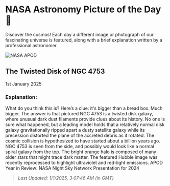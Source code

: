 
  # NASA Astronomy Picture of the Day 🌌

  Discover the cosmos! Each day a different image or photograph of our fascinating universe is featured, along with a brief explanation written by a professional astronomer.

![NASA APOD](https://apod.nasa.gov/apod/image/2412/NGC4753_HubbleReinartz_3900.jpg)

## The Twisted Disk of NGC 4753

1st January 2025

### Explanation: 

What do you think this is?  Here’s a clue: it's bigger than a bread box. Much bigger. The answer is that pictured NGC 4753 is a twisted disk galaxy, where unusual dark dust filaments provide clues about its history. No one is sure what happened, but a leading model holds that a relatively normal disk galaxy gravitationally ripped apart a dusty satellite galaxy while its precession distorted the plane of the accreted debris as it rotated.  The cosmic collision is hypothesized to have started about a billion years ago.  NGC 4753 is seen from the side, and possibly would look like a normal spiral galaxy from the top.  The bright orange halo is composed of many older stars that might trace dark matter. The featured Hubble image was recently reprocessed to highlight ultraviolet and red-light emissions.    APOD Year in Review: NASA Night Sky Network Presentation for 2024

> _Last Updated: 1/1/2025, 3:07:46 AM (in GMT)_
